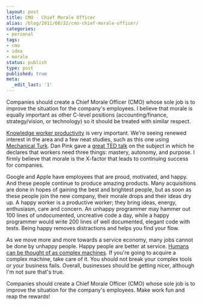 ```yaml
---
layout: post
title: CMO - Chief Morale Officer
alias: /blog/2011/08/22/cmo-chief-morale-officer/
categories:
- personal
tags:
- cmo
- idea
- morale
status: publish
type: post
published: true
meta:
  _edit_last: '1'
---
```

Companies should create a Chief Morale Officer (CMO) whose sole job is to improve the situation for the company's employees. I believe that morale is equally important as other C-level positions (accounting/finance, strategy/vision, or technology) so it should be treated with similar respect.

<a title="Wikipedia: Knowledge Worker Productivity" href="http://en.wikipedia.org/wiki/Knowledge_work_productivity" target="_blank">Knowledge worker productivity</a> is very important. We're seeing renewed interest in the area and a few neat studies, such as this one using <a title="Arxiv MT and productivity" href="http://www.technologyreview.com/blog/arxiv/25636/">Mechanical Turk</a>. Dan Pink gave a <a title="TED: Dan Pink on Motivation" href="http://www.ted.com/talks/dan_pink_on_motivation.html" target="_blank">great TED talk</a> on the subject in which he declares that workers need three things: mastery, autonomy, and purpose. I firmly believe that morale is the X-factor that leads to continuing success for companies.

Google and Apple have employees that are proud, motivated, and happy. And these people continue to produce amazing products. Many acquisitions are done in hopes of gaining the best and brightest people, but as soon as these people join the new company, their morale drops and their ideas dry up. A happy worker is a productive worker; they bring ideas, energy, enthusiasm, care and concern. An unhappy programmer may hammer out 100 lines of undocumented, uncreative code a day, while a happy programmer would write 200 lines of well documented, elegant code with tests. Being happy removes distractions and helps you find your flow.

As we move more and more towards a service economy, many jobs cannot be done by unhappy people. Happy people are better at service. <a title="Alain de Botton on the Pleasures and Sorrows of Work" href="http://www.econtalk.org/archives/2010/09/de_botton_on_th.html">Humans can be thought of as complex machines</a>. If you're going to acquire a complex machine, take care of it. You should not break your complex tools or your business fails. Overall, businesses should be getting nicer, although I'm not sure that's true.

Companies should create a Chief Morale Officer (CMO) whose sole job is to improve the situation for the company's employees. Make work fun and reap the rewards!
